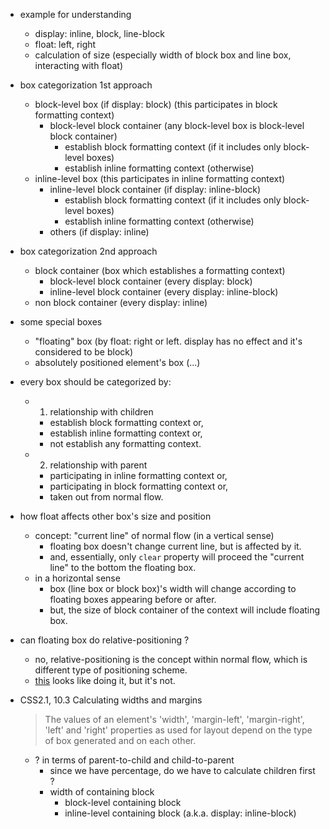 <!--
{
  "title": "Traditional Layout",
  "date": "2017-01-23T16:31:18.000Z",
  "category": "",
  "tags": [],
  "draft": true
}
-->

- example for understanding 
  - display: inline, block, line-block
  - float: left, right
  - calculation of size (especially width of block box and line box, interacting with float)

- box categorization 1st approach
  - block-level box (if display: block) (this participates in block formatting context)
    - block-level block container (any block-level box is block-level block container)
      - establish block formatting context (if it includes only block-level boxes)
      - establish inline formatting context (otherwise)
  - inline-level box (this participates in inline formatting context)
    - inline-level block container (if display: inline-block)
      - establish block formatting context (if it includes only block-level boxes)
      - establish inline formatting context (otherwise)
    - others (if display: inline)
- box categorization 2nd approach
  - block container (box which establishes a formatting context)
    - block-level block container (every display: block)
    - inline-level block container (every display: inline-block)
  - non block container (every display: inline)
- some special boxes
  - "floating" box (by float: right or left. display has no effect and it's considered to be block)
  - absolutely positioned element's box (...)
- every box should be categorized by:
  - 1. relationship with children
    - establish block formatting context or,
    - establish inline formatting context or,
    - not establish any formatting context.
  - 2. relationship with parent
    - participating in inline formatting context or,
    - participating in block formatting context or,
    - taken out from normal flow.

- how float affects other box's size and position
  - concept: "current line" of normal flow (in a vertical sense)
    - floating box doesn't change current line, but is affected by it.
    - and, essentially, only `clear` property will proceed the "current line" to the bottom the floating box.
  - in a horizontal sense
    - box (line box or block box)'s width will change according to floating boxes appearing before or after.
    - but, the size of block container of the context will include floating box.

- can floating box do relative-positioning ?
  - no, relative-positioning is the concept within normal flow, which is different type of positioning scheme.
  - [this](https://www.w3.org/TR/CSS2/images/longdesc/float2p-desc.html) looks like doing it, but it's not.

- CSS2.1, 10.3 Calculating widths and margins

  > The values of an element's 'width', 'margin-left', 'margin-right', 'left' and 'right' properties as used for layout depend on the type of box generated and on each other.

  - ? in terms of parent-to-child and child-to-parent
    - since we have percentage, do we have to calculate children first ?
    - width of containing block
      - block-level containing block
      - inline-level containing block (a.k.a. display: inline-block)